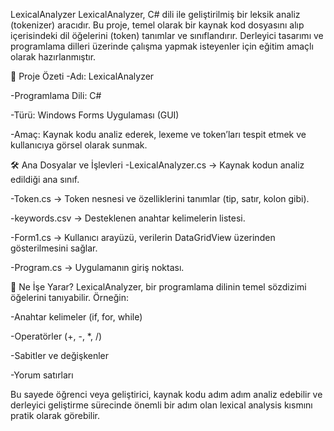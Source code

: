 LexicalAnalyzer
LexicalAnalyzer, C# dili ile geliştirilmiş bir leksik analiz (tokenizer) aracıdır. Bu proje, temel olarak bir kaynak kod dosyasını alıp içerisindeki dil öğelerini (token) tanımlar ve sınıflandırır. Derleyici tasarımı ve programlama dilleri üzerinde çalışma yapmak isteyenler için eğitim amaçlı olarak hazırlanmıştır.


🚀 Proje Özeti
-Adı: LexicalAnalyzer

-Programlama Dili: C#

-Türü: Windows Forms Uygulaması (GUI)

-Amaç: Kaynak kodu analiz ederek, lexeme ve token’ları tespit etmek ve kullanıcıya görsel olarak sunmak.


🛠️ Ana Dosyalar ve İşlevleri
-LexicalAnalyzer.cs → Kaynak kodun analiz edildiği ana sınıf.

-Token.cs → Token nesnesi ve özelliklerini tanımlar (tip, satır, kolon gibi).

-keywords.csv → Desteklenen anahtar kelimelerin listesi.

-Form1.cs → Kullanıcı arayüzü, verilerin DataGridView üzerinden gösterilmesini sağlar.

-Program.cs → Uygulamanın giriş noktası.


📌 Ne İşe Yarar?
LexicalAnalyzer, bir programlama dilinin temel sözdizimi öğelerini tanıyabilir. Örneğin:

-Anahtar kelimeler (if, for, while)

-Operatörler (+, -, *, /)

-Sabitler ve değişkenler

-Yorum satırları

Bu sayede öğrenci veya geliştirici, kaynak kodu adım adım analiz edebilir ve derleyici geliştirme sürecinde önemli bir adım olan lexical analysis kısmını pratik olarak görebilir.
